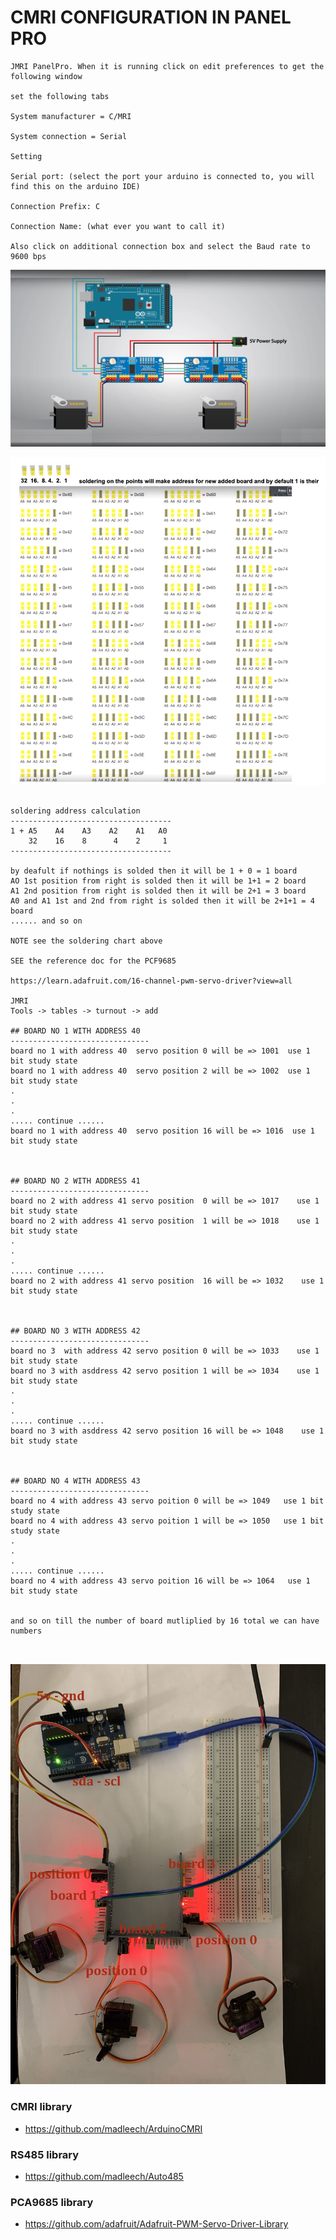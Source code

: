 

# CMRI CONFIGURATION IN PANEL PRO

```
JMRI PanelPro. When it is running click on edit preferences to get the following window

set the following tabs

System manufacturer = C/MRI

System connection = Serial

Setting

Serial port: (select the port your arduino is connected to, you will find this on the arduino IDE)

Connection Prefix: C

Connection Name: (what ever you want to call it)

Also click on additional connection box and select the Baud rate to 9600 bps

```

![img](https://github.com/adarshkumarsingh83/jmri-cmri/blob/main/APPLICATIONS/cmri-multi-pca9685-servo-turnout/multi_pca9685%20servo.png)

![img](https://github.com/adarshkumarsingh83/jmri-cmri/blob/main/APPLICATIONS/cmri-multi-pca9685-servo-turnout/pca9685%20soldering%20address%20chart.png)

```

soldering address calculation 
------------------------------------
1 + A5    A4    A3    A2    A1   A0
    32    16    8      4    2     1
------------------------------------

by deafult if nothings is solded then it will be 1 + 0 = 1 board 
AO 1st position from right is solded then it will be 1+1 = 2 board 
A1 2nd position from right is solded then it will be 2+1 = 3 board 
A0 and A1 1st and 2nd from right is solded then it will be 2+1+1 = 4 board 
...... and so on 

NOTE see the soldering chart above 

SEE the reference doc for the PCF9685

https://learn.adafruit.com/16-channel-pwm-servo-driver?view=all

JMRI 
Tools -> tables -> turnout -> add 

## BOARD NO 1 WITH ADDRESS 40 
-------------------------------
board no 1 with address 40  servo position 0 will be => 1001  use 1 bit study state 
board no 1 with address 40  servo position 2 will be => 1002  use 1 bit study state
.
.
.
..... continue ......
board no 1 with address 40  servo position 16 will be => 1016  use 1 bit study state



## BOARD NO 2 WITH ADDRESS 41
-------------------------------
board no 2 with address 41 servo position  0 will be => 1017    use 1 bit study state 
board no 2 with address 41 servo position  1 will be => 1018    use 1 bit study state 
.
.
.
..... continue ......
board no 2 with address 41 servo position  16 will be => 1032    use 1 bit study state 



## BOARD NO 3 WITH ADDRESS 42
-------------------------------
board no 3  with address 42 servo position 0 will be => 1033    use 1 bit study state 
board no 3 with asddress 42 servo position 1 will be => 1034    use 1 bit study state 
.
.
.
..... continue ......
board no 3 with asddress 42 servo position 16 will be => 1048    use 1 bit study state 



## BOARD NO 4 WITH ADDRESS 43
-------------------------------
board no 4 with address 43 servo poition 0 will be => 1049   use 1 bit study state 
board no 4 with address 43 servo poition 1 will be => 1050   use 1 bit study state 
.
.
.
..... continue ......
board no 4 with address 43 servo poition 16 will be => 1064   use 1 bit study state 


and so on till the number of board mutliplied by 16 total we can have numbers 



```

![img](https://github.com/adarshkumarsingh83/jmri-cmri/blob/main/APPLICATIONS/cmri-multi-pca9685-servo-turnout/demo.jpg)


### CMRI library

- https://github.com/madleech/ArduinoCMRI

### RS485 library

- https://github.com/madleech/Auto485


### PCA9685 library
- https://github.com/adafruit/Adafruit-PWM-Servo-Driver-Library


